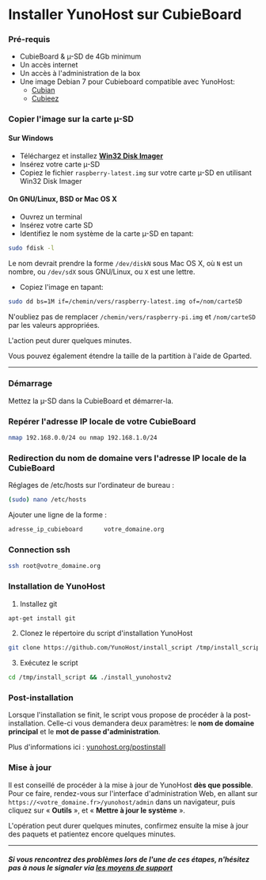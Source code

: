 # Installer YunoHost sur CubieBoard

### Pré-requis
* CubieBoard & µ-SD de 4Gb minimum
* Un accès internet
* Un accès à l'administration de la box
* Une image Debian 7 pour Cubieboard compatible avec YunoHost:
    * [Cubian](http://cubian.org/)
    * [Cubieez](http://www.cubieforums.com/index.php?topic=442.0)

### Copier l'image sur la carte µ-SD

#### Sur Windows
* Téléchargez et installez **[Win32 Disk Imager](http://sourceforge.net/projects/win32diskimager/)**
* Insérez votre carte µ-SD
* Copiez le fichier `raspberry-latest.img` sur votre carte µ-SD en utilisant Win32 Disk Imager

#### On GNU/Linux, BSD or Mac OS X
* Ouvrez un terminal
* Insérez votre carte SD
* Identifiez le nom système de la carte µ-SD en tapant:

```bash
sudo fdisk -l
```

Le nom devrait prendre la forme `/dev/diskN` sous Mac OS X, où `N` est un nombre, ou `/dev/sdX` sous GNU/Linux, ou `X` est une lettre.

* Copiez l'image en tapant:

```bash
sudo dd bs=1M if=/chemin/vers/raspberry-latest.img of=/nom/carteSD
```

N'oubliez pas de remplacer `/chemin/vers/raspberry-pi.img` et `/nom/carteSD` par les valeurs appropriées.

L'action peut durer quelques minutes.

Vous pouvez également étendre la taille de la partition à l'aide de Gparted.

---

### Démarrage
Mettez la µ-SD dans la CubieBoard et démarrer-la.

### Repérer l'adresse IP locale de votre CubieBoard
```bash
nmap 192.168.0.0/24 ou nmap 192.168.1.0/24
```
### Redirection du nom de domaine vers l'adresse IP locale de la CubieBoard
Réglages de /etc/hosts sur l'ordinateur de bureau :
```bash
(sudo) nano /etc/hosts
```
Ajouter une ligne de la forme :
```bash
adresse_ip_cubieboard      votre_domaine.org
```
### Connection ssh
```bash
ssh root@votre_domaine.org
```
### Installation de YunoHost

1. Installez git
```bash
apt-get install git
```

2. Clonez le répertoire du script d'installation YunoHost
```bash
git clone https://github.com/YunoHost/install_script /tmp/install_script
```

3. Exécutez le script
```bash
cd /tmp/install_script && ./install_yunohostv2
```

### Post-installation

Lorsque l'installation se finit, le script vous propose de procéder à la post-installation. Celle-ci vous demandera deux paramètres: le **nom de domaine principal** et le **mot de passe d'administration**.

Plus d'informations ici : [yunohost.org/postinstall](/postinstall_fr)

### Mise à jour

Il est conseillé de procéder à la mise à jour de YunoHost **dès que possible**. Pour ce faire, rendez-vous sur l'interface d'administration Web, en allant sur `https://<votre_domaine.fr>/yunohost/admin` dans un navigateur, puis cliquez sur « **Outils** », et « **Mettre à jour le système** ».

L'opération peut durer quelques minutes, confirmez ensuite la mise à jour des paquets et patientez encore quelques minutes.

---

#### *Si vous rencontrez des problèmes lors de l'une de ces étapes, n'hésitez pas à nous le signaler via [les moyens de support](/support_fr)*

